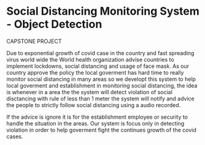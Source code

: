 # Social Distancing Monitoring System - Object Detection

CAPSTONE PROJECT

Due to exponential growth of covid case in the country and fast spreading virus world wide the World health organization advise countries to implement lockdowns, social distancing and usage of face mask. As our country approve the policy the local goverment has hard time to really monitor social distancing in many areas so we developt this system to help local goverment and establishment in monitoring social distancing, the idea is whenever in a area the the system will detect violation of social disctancing with rule of less than 1 meter the system will notify and advice the people to strictly follow social distancing using a audio recorded. 

If the advice is ignore it is for the establishment employee or security to handle the situation in the areas. Our system is focus only in detecting violation in order to help goverment fight the continues growth of the covid cases.
